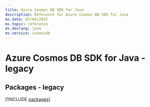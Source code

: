 ```yaml
---
title: Azure Cosmos DB SDK for Java
description: Reference for Azure Cosmos DB SDK for Java
ms.date: 07/04/2025
ms.topic: reference
ms.devlang: java
ms.service: cosmosdb
---
```

# Azure Cosmos DB SDK for Java - legacy
## Packages - legacy
[!INCLUDE [packages](cosmos-db-index.md)]